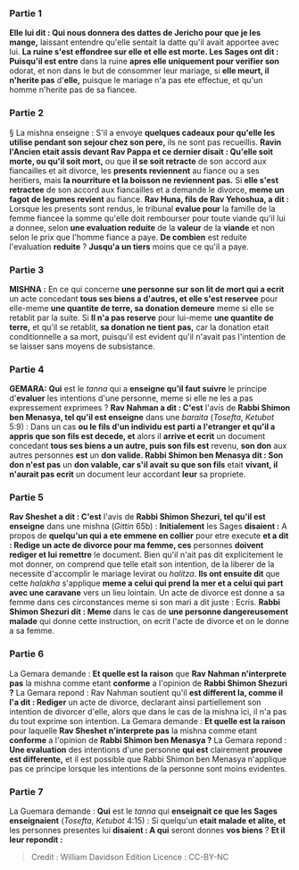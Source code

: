 
### Partie 1
<b>Elle lui dit : Qui nous donnera des dattes de Jericho pour que je les mange,</b> laissant entendre qu'elle sentait la datte qu'il avait apportee avec lui. <b>La ruine s'est effondree sur elle et elle est morte. Les Sages ont dit : Puisqu'il est entre</b> dans la ruine <b>apres elle uniquement pour verifier son</b> odorat, et non dans le but de consommer leur mariage, si <b>elle meurt, il n'herite pas</b> d'<b>elle,</b> puisque le mariage n'a pas ete effectue, et qu'un homme n'herite pas de sa fiancee.

### Partie 2
§ La mishna enseigne : S'il a envoye <b>quelques cadeaux pour qu'elle les utilise pendant son sejour chez son pere,</b> ils ne sont pas recueillis. <b>Ravin l'Ancien etait assis devant Rav Pappa et ce dernier disait : Qu'elle soit morte, ou qu'il soit mort,</b> ou que <b>il se soit retracte</b> de son accord aux fiancailles et ait divorce, les <b>presents reviennent</b> au fiance ou a ses heritiers, mais <b>la nourriture et la boisson ne reviennent pas.</b> Si <b>elle s'est retractee</b> de son accord aux fiancailles et a demande le divorce, <b>meme un fagot de legumes revient</b> au fiance. <b>Rav Huna, fils de Rav Yehoshua, a dit :</b> Lorsque les presents sont rendus, le tribunal <b>evalue pour</b> la famille de la femme fiancee la somme qu'elle doit rembourser pour toute viande qu'il lui a donnee, selon <b>une evaluation reduite</b> de la <b>valeur</b> de la <b>viande</b> et non selon le prix que l'homme fiance a paye. <b>De combien</b> est reduite l'evaluation <b>reduite</b> ? <b>Jusqu'a un tiers</b> moins que ce qu'il a paye.

### Partie 3
<strong>MISHNA :</strong> En ce qui concerne <b>une personne sur son lit de mort qui a ecrit</b> un acte concedant <b>tous ses biens a d'autres, et elle s'est reservee</b> pour elle-meme <b>une quantite de terre, sa donation demeure</b> meme si elle se retablit par la suite. Si <b>Il n'a pas reserve</b> pour lui-meme <b>une quantite de terre,</b> et qu'il se retablit, <b>sa donation ne tient pas,</b> car la donation etait conditionnelle a sa mort, puisqu'il est evident qu'il n'avait pas l'intention de se laisser sans moyens de subsistance.

### Partie 4
<strong>GEMARA:</strong> <b>Qui</b> est le <i>tanna</i> qui a <b>enseigne qu'il faut suivre</b> le principe d'<b>evaluer</b> les intentions d'une personne, meme si elle ne les a pas expressement exprimees ? <b>Rav Nahman a dit : C'est</b> l'avis de <b>Rabbi Shimon ben Menasya, tel qu'il est enseigne</b> dans une <i>baraita</i> (<i>Tosefta</i>, <i>Ketubot</i> 5:9) : Dans un cas <b>ou le fils d'un individu est parti a l'etranger et qu'il a appris que son fils est decede, et</b> alors il <b>arrive et ecrit</b> un document concedant <b>tous ses biens a un autre, puis son fils est</b> revenu, <b>son don</b> aux autres personnes <b>est</b> un <b>don valide. Rabbi Shimon ben Menasya dit : Son don n'est pas</b> un <b>don valable, car s'il avait su que son fils</b> etait <b>vivant, il n'aurait pas ecrit</b> un document leur accordant <b>leur</b> sa propriete.

### Partie 5
<b>Rav Sheshet a dit : C'est</b> l'avis de <b>Rabbi Shimon Shezuri, tel qu'il est enseigne</b> dans une mishna (<i>Gittin</i> 65b) : <b>Initialement</b> les Sages <b>disaient :</b> A propos de <b>quelqu'un qui a ete emmene en collier</b> pour etre execute <b>et a dit : Redige un acte de divorce pour ma femme, ces</b> personnes <b>doivent rediger et lui remettre</b> le document. Bien qu'il n'ait pas dit explicitement le mot donner, on comprend que telle etait son intention, de la liberer de la necessite d'accomplir le mariage levirat ou <i>halitza</i>. <b>Ils ont ensuite dit</b> que cette <i>halakha</i> s'applique <b>meme a celui qui prend la mer et a celui qui part avec une caravane</b> vers un lieu lointain. Un acte de divorce est donne a sa femme dans ces circonstances meme si son mari a dit juste : Ecris. <b>Rabbi Shimon Shezuri dit : Meme</b> dans le cas de <b>une personne dangereusement malade</b> qui donne cette instruction, on ecrit l'acte de divorce et on le donne a sa femme.

### Partie 6
La Gemara demande : <b>Et quelle est la raison</b> que <b>Rav Nahman n'interprete pas</b> la mishna comme etant <b>conforme</b> a l'opinion de <b>Rabbi Shimon Shezuri ?</b> La Gemara repond : Rav Nahman soutient qu'il <b>est different la, comme il l'a dit : Rediger</b> un acte de divorce, declarant ainsi partiellement son intention de divorcer d'elle, alors que dans le cas de la mishna ici, il n'a pas du tout exprime son intention. La Gemara demande : <b>Et quelle est la raison</b> pour laquelle <b>Rav Sheshet n'interprete pas</b> la mishna comme etant <b>conforme</b> a l'opinion de <b>Rabbi Shimon ben Menasya ?</b> La Gemara repond : <b>Une evaluation</b> des intentions d'une personne <b>qui est</b> clairement <b>prouvee est differente,</b> et il est possible que Rabbi Shimon ben Menasya n'applique pas ce principe lorsque les intentions de la personne sont moins evidentes.

### Partie 7
La Guemara demande : <b>Qui</b> est le <i>tanna</i> qui <b>enseignait ce que les Sages enseignaient</b> (<i>Tosefta</i>, <i>Ketubot</i> 4:15) : Si quelqu'un <b>etait malade et alite, et</b> les personnes presentes lui <b>disaient : A qui</b> seront donnes <b>vos biens</b> ? <b>Et il leur repondit :</b>

>Credit : William Davidson Edition
>Licence : CC-BY-NC